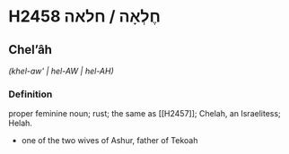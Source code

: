# H2458 חֶלְאָה / חלאה

## Chelʼâh

_(khel-aw' | hel-AW | hel-AH)_

### Definition

proper feminine noun; rust; the same as [[H2457]]; Chelah, an Israelitess; Helah.

- one of the two wives of Ashur, father of Tekoah
